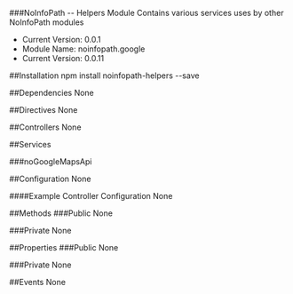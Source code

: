 ###NoInfoPath -- Helpers Module
Contains various services uses by other NoInfoPath modules
 - Current Version: 0.0.1
 - Module Name: noinfopath.google
 - Current Version: 0.0.11
 
##Installation
    npm install noinfopath-helpers --save

##Dependencies
None

##Directives
None

##Controllers
None

##Services

###noGoogleMapsApi

##Configuration
None

####Example Controller Configuration
None

##Methods
###Public
None

###Private
None

##Properties
###Public
None

###Private
None

##Events
None
